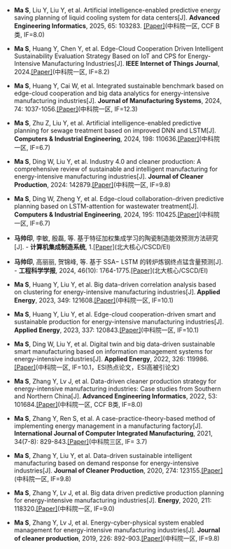 - <strong>Ma S</strong>, Liu Y, Liu Y, et al. Artificial intelligence-enabled predictive energy saving planning of liquid cooling system for data centers[J]. <strong>Advanced Engineering Informatics</strong>, 2025, 65: 103283. [[Paper]](https://doi.org/10.1016/j.aei.2025.103283)(中科院一区, CCF B类, IF=8.0)

- <strong>Ma S</strong>, Huang Y, Chen Y, et al. Edge-Cloud Cooperation Driven Intelligent Sustainability Evaluation Strategy Based on IoT and CPS for Energy-Intensive Manufacturing Industries[J]. <strong>IEEE Internet of Things Journal</strong>, 2024.[[Paper]](https://ieeexplore.ieee.org/document/10808171)(中科院一区, IF=8.2)

- <strong>Ma S</strong>, Huang Y, Cai W, et al. Integrated sustainable benchmark based on edge-cloud cooperation and big data analytics for energy-intensive manufacturing industries[J]. <strong>Journal of Manufacturing Systems</strong>, 2024, 74: 1037-1056.[[Paper]](https://doi.org/10.1016/j.jmsy.2024.05.010)(中科院一区, IF=12.3)

- <strong>Ma S</strong>, Zhu Z, Liu Y, et al. Artificial intelligence-enabled predictive planning for sewage treatment based on improved DNN and LSTM[J]. <strong>Computers & Industrial Engineering</strong>, 2024, 198: 110636.[[Paper]](https://doi.org/10.1016/j.cie.2024.110636)(中科院一区, IF=6.7)

- <strong>Ma S</strong>, Ding W, Liu Y, et al. Industry 4.0 and cleaner production: A comprehensive review of sustainable and intelligent manufacturing for energy-intensive manufacturing industries[J]. <strong>Journal of Cleaner Production</strong>, 2024: 142879.[[Paper]](https://doi.org/10.1016/j.jclepro.2024.142879)(中科院一区, IF=9.8)

- <strong>Ma S</strong>, Ding W, Zheng Y, et al. Edge-cloud collaboration-driven predictive planning based on LSTM-attention for wastewater treatment[J]. <strong>Computers & Industrial Engineering</strong>, 2024, 195: 110425.[[Paper]](https://doi.org/10.1016/j.cie.2024.110425)(中科院一区, IF=6.7)

- <strong>马帅印</strong>, 李敏, 殷磊, 等. 基于特征加权集成学习的陶瓷制造能效预测方法研究[J]. - <strong>计算机集成制造系统</strong>, 1.[[Paper]](https://doi.org/10.13196/j.cims.2023.0398)(北大核心/CSCD/EI)

- <strong>马帅印</strong>, 高丽丽, 贺锦峰, 等. 基于 SSA− LSTM 的转炉炼钢终点锰含量预测[J]. - <strong>工程科学学报</strong>, 2024, 46(10): 1764-1775.[[Paper]](https://www.chndoi.org/Resolution/Handler?doi=10.13374/j.issn2095-9389.2023.10.18.004)(北大核心/CSCD/EI)

- <strong>Ma S</strong>, Huang Y, Liu Y, et al. Big data-driven correlation analysis based on clustering for energy-intensive manufacturing industries[J].<strong> Applied Energy</strong>, 2023, 349: 121608.[[Paper]](https://doi.org/10.1016/j.apenergy.2023.121608)(中科院一区, IF=10.1)

- <strong>Ma S</strong>, Huang Y, Liu Y, et al. Edge-cloud cooperation-driven smart and sustainable production for energy-intensive manufacturing industries[J]. <strong> Applied Energy</strong>, 2023, 337: 120843.[[Paper]](https://doi.org/10.1016/j.apenergy.2023.120843)(中科院一区, IF=10.1)

- <strong>Ma S</strong>, Ding W, Liu Y, et al. Digital twin and big data-driven sustainable smart manufacturing based on information management systems for energy-intensive industries[J]. <strong> Applied Energy</strong>, 2022, 326: 119986.[[Paper]](https://doi.org/10.1016/j.apenergy.2022.119986)(中科院一区, IF=10.1，ESI热点论文，ESI高被引论文)

- <strong>Ma S</strong>, Zhang Y, Lv J, et al. Data-driven cleaner production strategy for energy-intensive manufacturing industries: Case studies from Southern and Northern China[J]. <strong>Advanced Engineering Informatics</strong>, 2022, 53: 101684.[[Paper]](https://doi.org/10.1016/j.aei.2022.101684)(中科院一区, CCF B类, IF=8.0)

- <strong>Ma S</strong>, Zhang Y, Ren S, et al. A case-practice-theory-based method of implementing energy management in a manufacturing factory[J]. <strong>International Journal of Computer Integrated Manufacturing</strong>, 2021, 34(7-8): 829-843.[[Paper]](https://doi.org/10.1080/0951192X.2020.1757154)(中科院三区, IF= 3.7)

- <strong>Ma S</strong>, Zhang Y, Liu Y, et al. Data-driven sustainable intelligent manufacturing based on demand response for energy-intensive industries[J]. <strong>Journal of Cleaner Production</strong>, 2020, 274: 123155.[[Paper]](https://doi.org/10.1016/j.jclepro.2020.123155)(中科院一区, IF=9.8)

- <strong>Ma S</strong>, Zhang Y, Lv J, et al. Big data driven predictive production planning for energy-intensive manufacturing industries[J]. <strong>Energy</strong>, 2020, 211: 118320.[[Paper]](https://doi.org/10.1016/j.energy.2020.118320)(中科院一区, IF=9.0)

- <strong>Ma S</strong>, Zhang Y, Lv J, et al. Energy-cyber-physical system enabled management for energy-intensive manufacturing industries[J]. <strong>Journal of cleaner production</strong>, 2019, 226: 892-903.[[Paper]](https://doi.org/10.1016/j.jclepro.2019.04.134)(中科院一区, IF=9.8)